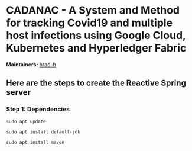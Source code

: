 # CADANAC - A System and Method for tracking Covid19 and multiple host infections using Google Cloud, Kubernetes and Hyperledger Fabric


**Maintainers:** [hrad-h](https://github.com/hrad-h/)

## Here are the steps to create the Reactive Spring server

### Step 1: Dependencies

```
sudo apt update

sudo apt install default-jdk

sudo apt install maven
```
